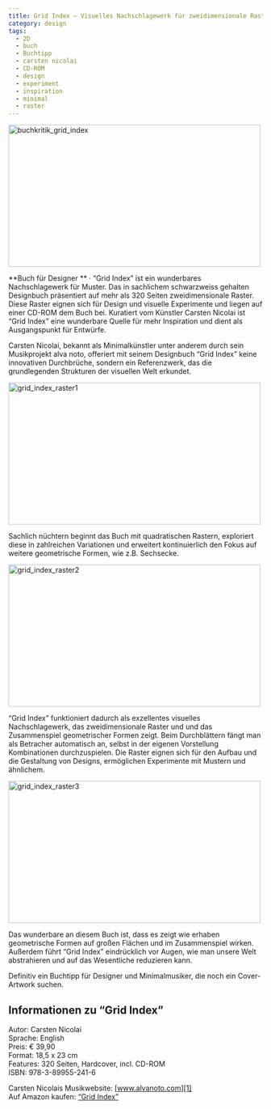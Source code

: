 ```yaml
---
title: Grid Index – Visuelles Nachschlagewerk für zweidimensionale Raster
category: design
tags:
  - 2D
  - buch
  - Buchtipp
  - carsten nicolai
  - CD-ROM
  - design
  - experiment
  - inspiration
  - minimal
  - raster
---
```

<img class="alignnone size-full wp-image-1027" title="buchkritik_grid_index" src="{{ site.url }}/images/buchkritik_grid_index.jpg" alt="buchkritik_grid_index" width="500" height="281" />

**Buch für Designer ** &middot; &#8220;Grid Index&#8221; ist ein wunderbares Nachschlagewerk für Muster. Das in sachlichem schwarzweiss gehalten Designbuch präsentiert auf mehr als 320 Seiten zweidimensionale Raster. Diese Raster eignen sich für Design und visuelle Experimente und liegen auf einer CD-ROM dem Buch bei. Kuratiert vom Künstler Carsten Nicolai ist &#8220;Grid Index&#8221; eine wunderbare Quelle für mehr Inspiration und dient als Ausgangspunkt für Entwürfe.<!-- readmore -->

Carsten Nicolai, bekannt als Minimalkünstler unter anderem durch sein Musikprojekt alva noto, offeriert mit seinem Designbuch &#8220;Grid Index&#8221; keine innovativen Durchbrüche, sondern ein Referenzwerk, das die grundlegenden Strukturen der visuellen Welt erkundet.

<img class="alignnone size-full wp-image-1029" title="grid_index_raster1" src="{{ site.url }}/images/grid_index_raster1.gif" alt="grid_index_raster1" width="500" height="281" />

Sachlich nüchtern beginnt das Buch mit quadratischen Rastern, exploriert diese in zahlreichen Variationen und erweitert kontinuierlich den Fokus auf weitere geometrische Formen, wie z.B. Sechsecke.

<img class="alignnone size-full wp-image-1029" title="grid_index_raster2" src="{{ site.url }}/images/grid_index_raster2.gif" alt="grid_index_raster2" width="500" height="281" />

&#8220;Grid Index&#8221; funktioniert dadurch als exzellentes visuelles Nachschlagewerk, das zweidimensionale Raster und und das Zusammenspiel geometrischer Formen zeigt. Beim Durchblättern fängt man als Betracher automatisch an, selbst in der eigenen Vorstellung Kombinationen durchzuspielen. Die Raster eignen sich für den Aufbau und die Gestaltung von Designs, ermöglichen Experimente mit Mustern und ähnlichem.

<img class="alignnone size-full wp-image-1029" title="grid_index_raster3" src="{{ site.url }}/images/grid_index_raster3.gif" alt="grid_index_raster3" width="500" height="281" />

Das wunderbare an diesem Buch ist, dass es zeigt wie erhaben geometrische Formen auf großen Flächen und im Zusammenspiel wirken. Außerdem führt &#8220;Grid Index&#8221; eindrücklich vor Augen, wie man unsere Welt abstrahieren und auf das Wesentliche reduzieren kann.

Definitiv ein Buchtipp für Designer und Minimalmusiker, die noch ein Cover-Artwork suchen.

## Informationen zu &#8220;Grid Index&#8221;



Autor: Carsten Nicolai  
Sprache: English  
Preis: € 39,90  
Format: 18,5 x 23 cm  
Features: 320 Seiten, Hardcover, incl. CD-ROM  
ISBN: 978-3-89955-241-6

Carsten Nicolais Musikwebsite: [www.alvanoto.com][1]  
Auf Amazon kaufen: [&#8220;Grid Index&#8221;][2]

 [1]: http://www.alvanoto.com/
 [2]: http://www.amazon.de/gp/product/3899552415?ie=UTF8&#038;tag=phlow-21&#038;linkCode=as2&#038;camp=1638&#038;creative=19454&#038;creativeASIN=3899552415